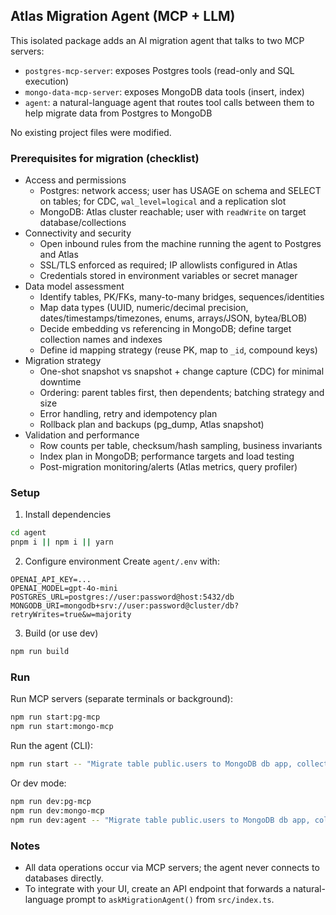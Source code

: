 ## Atlas Migration Agent (MCP + LLM)

This isolated package adds an AI migration agent that talks to two MCP servers:

- `postgres-mcp-server`: exposes Postgres tools (read-only and SQL execution)
- `mongo-data-mcp-server`: exposes MongoDB data tools (insert, index)
- `agent`: a natural-language agent that routes tool calls between them to help migrate data from Postgres to MongoDB

No existing project files were modified.

### Prerequisites for migration (checklist)

- Access and permissions
  - Postgres: network access; user has USAGE on schema and SELECT on tables; for CDC, `wal_level=logical` and a replication slot
  - MongoDB: Atlas cluster reachable; user with `readWrite` on target database/collections
- Connectivity and security
  - Open inbound rules from the machine running the agent to Postgres and Atlas
  - SSL/TLS enforced as required; IP allowlists configured in Atlas
  - Credentials stored in environment variables or secret manager
- Data model assessment
  - Identify tables, PK/FKs, many-to-many bridges, sequences/identities
  - Map data types (UUID, numeric/decimal precision, dates/timestamps/timezones, enums, arrays/JSON, bytea/BLOB)
  - Decide embedding vs referencing in MongoDB; define target collection names and indexes
  - Define id mapping strategy (reuse PK, map to `_id`, compound keys)
- Migration strategy
  - One-shot snapshot vs snapshot + change capture (CDC) for minimal downtime
  - Ordering: parent tables first, then dependents; batching strategy and size
  - Error handling, retry and idempotency plan
  - Rollback plan and backups (pg_dump, Atlas snapshot)
- Validation and performance
  - Row counts per table, checksum/hash sampling, business invariants
  - Index plan in MongoDB; performance targets and load testing
  - Post-migration monitoring/alerts (Atlas metrics, query profiler)

### Setup

1) Install dependencies
```bash
cd agent
pnpm i || npm i || yarn
```

2) Configure environment
Create `agent/.env` with:
```
OPENAI_API_KEY=...
OPENAI_MODEL=gpt-4o-mini
POSTGRES_URL=postgres://user:password@host:5432/db
MONGODB_URI=mongodb+srv://user:password@cluster/db?retryWrites=true&w=majority
```

3) Build (or use dev)
```bash
npm run build
```

### Run

Run MCP servers (separate terminals or background):
```bash
npm run start:pg-mcp
npm run start:mongo-mcp
```

Run the agent (CLI):
```bash
npm run start -- "Migrate table public.users to MongoDB db app, collection users"
```

Or dev mode:
```bash
npm run dev:pg-mcp
npm run dev:mongo-mcp
npm run dev:agent -- "Migrate table public.users to MongoDB db app, collection users"
```

### Notes

- All data operations occur via MCP servers; the agent never connects to databases directly.
- To integrate with your UI, create an API endpoint that forwards a natural-language prompt to `askMigrationAgent()` from `src/index.ts`.


